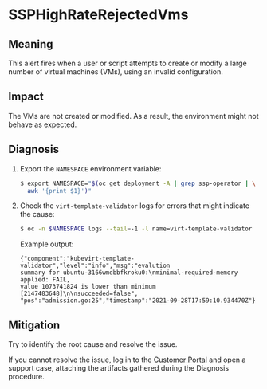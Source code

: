 # SSPHighRateRejectedVms
<!-- Edited by apinnick, Nov 2022-->

## Meaning

This alert fires when a user or script attempts to create or modify a large
number of virtual machines (VMs), using an invalid configuration.

## Impact

The VMs are not created or modified. As a result, the environment might not
behave as expected.

## Diagnosis

1. Export the `NAMESPACE` environment variable:

   ```bash
   $ export NAMESPACE="$(oc get deployment -A | grep ssp-operator | \
     awk '{print $1}')"
   ```

2. Check the `virt-template-validator` logs for errors that might indicate the
cause:

   ```bash
   $ oc -n $NAMESPACE logs --tail=-1 -l name=virt-template-validator
   ```

   Example output:

   ```text
   {"component":"kubevirt-template-validator","level":"info","msg":"evalution
   summary for ubuntu-3166wmdbbfkroku0:\nminimal-required-memory applied: FAIL,
   value 1073741824 is lower than minimum [2147483648]\n\nsucceeded=false",
   "pos":"admission.go:25","timestamp":"2021-09-28T17:59:10.934470Z"}
   ```

## Mitigation

Try to identify the root cause and resolve the issue.

If you cannot resolve the issue, log in to the
[Customer Portal](https://access.redhat.com) and open a support case,
attaching the artifacts gathered during the Diagnosis procedure.
